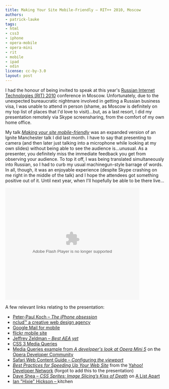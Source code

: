 ```yaml
---
title: Making Your Site Mobile-Friendly — RIT++ 2010, Moscow
authors:
- patrick-lauke
tags:
- html
- css3
- iphone
- opera-mobile
- opera-mini
- rit
- mobile
- ipad
- odin
license: cc-by-3.0
layout: post
---
```


<p>I had the honour of being invited to speak at this year&#39;s <a href="http://ritconf.ru/">Russian Internet Technologies (RIT) 2010</a> conference in Moscow. Unfortunately, due to the unexpected bureaucratic nightmare involved in getting a Russian business visa, I was unable to attend in person (shame, as Moscow is definitely on my top list of places that I&#39;d love to visit)...but, as a last resort, I did my presentation remotely via Skype screensharing, from the comfort of my own home office.</p>
<p>My talk <a href="http://www.slideshare.net/redux/making-your-site-mobilefriendly-rit"><cite>Making your site mobile-friendly</cite></a> was an expanded version of an Ignite Manchester talk I did last month. I have to say that presenting to camera (and then later just talking into a microphone while looking at my own slides) without being able to see the audience is...unusual. As a presenter, you definitely miss the immediate feedback you get from observing your audience. To top it off, I was being translated simultaneously into Russian, so I had to curb my usual machinegun-style barrage of words. In all, though, it was an enjoyable experience (despite Skype crashing on me right in the middle of the talk) and I hope the attendees got something positive out of it. Until next year, when I&#39;ll hopefully be able to be there live...</p>

<div style="width:425px" id="__ss_3702663"><object width="425" height="355"><param name="movie" value="http://static.slidesharecdn.com/swf/ssplayer2.swf?doc=rit12-04-2010-100412171141-phpapp01&amp;stripped_title=making-your-site-mobilefriendly-rit" /><param name="allowFullScreen" value="true" /><param name="allowScriptAccess" value="never" /><embed src="http://static.slidesharecdn.com/swf/ssplayer2.swf?doc=rit12-04-2010-100412171141-phpapp01&amp;stripped_title=making-your-site-mobilefriendly-rit" type="application/x-shockwave-flash" allowfullscreen="true" width="425" height="355" allowscriptaccess="never" /></object></div>

<p>A few relevant links relating to the presentation:</p>
<ul>
<li><a href="http://www.quirksmode.org/blog/archives/2010/02/the_iphone_obse.html">Peter-Paul Koch – <cite>The iPhone obsession</cite></a></li>
<li><a href="http://nclud.com">nclud™ a creative web design agency</a></li>
<li><a href="http://www.google.co.uk/mobile/mail/">Google Mail for mobile</a></li>
<li><a href="http://m.flickr.com">flickr mobile site</a></li>
<li><a href="http://www.zeldman.com/2010/04/08/best-aea-yet/">Jeffrey Zeldman – <cite>Best <abbr title="An Event Apart">AEA</abbr> yet</cite></a></li>
<li><a href="http://www.w3.org/TR/css3-mediaqueries/">CSS 3 Media Queries</a></li>
<li><a href="http://dev.opera.com/articles/view/opera-mini-5-developers/">Media Queries example from <cite>A developer&#39;s look at Opera Mini 5</cite></a> on the <a href="http://dev.opera.com">Opera Developer Community</a></li>
<li><a href="http://developer.apple.com/safari/library/documentation/AppleApplications/Reference/SafariWebContent/UsingtheViewport/UsingtheViewport.html">Safari Web Content Guide – <cite>Configuring the viewport</cite></a></li>
<li><a href="http://developer.yahoo.com/performance/rules.html"><cite>Best Practices for Speeding Up Your Web Site</cite></a> from the <a href="http://developer.yahoo.com">Yahoo! Developer Network</a> (forgot to add this to the presentation)</li>
<li><a href="http://www.alistapart.com/articles/sprites">Dave Shea – <cite>CSS Sprites: Image Slicing’s Kiss of Death</cite></a> on <a href="http://www.alistapart.com">A List Apart</a></li>
<li><a href="http://software.hixie.ch/utilities/cgi/data/data">Ian &quot;Hixie&quot; Hickson – <cite><a href="" target="_blank"></a> kitchen</cite></a></li>
</ul>
